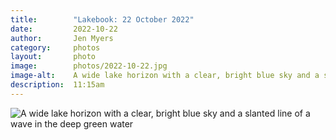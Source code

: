 ```yaml
---
title:        "Lakebook: 22 October 2022"
date:         2022-10-22
author:       Jen Myers
category:     photos
layout:       photo
image:        photos/2022-10-22.jpg
image-alt:    A wide lake horizon with a clear, bright blue sky and a slanted line of a wave in the deep green water
description:  11:15am
---
```


<div><img alt="A wide lake horizon with a clear, bright blue sky and a slanted line of a wave in the deep green water" src="{{ site.baseurl }}/images/photos/2022-10-22.jpg" /></div>
